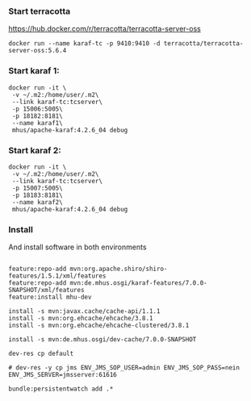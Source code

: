 

### Start terracotta

https://hub.docker.com/r/terracotta/terracotta-server-oss

```
docker run --name karaf-tc -p 9410:9410 -d terracotta/terracotta-server-oss:5.6.4
```

### Start karaf 1:

```
docker run -it \
 -v ~/.m2:/home/user/.m2\
 --link karaf-tc:tcserver\
 -p 15006:5005\
 -p 18182:8181\
 --name karaf1\
 mhus/apache-karaf:4.2.6_04 debug
```

### Start karaf 2:

```
docker run -it \
 -v ~/.m2:/home/user/.m2\
 --link karaf-tc:tcserver\
 -p 15007:5005\
 -p 18183:8181\
 --name karaf2\
 mhus/apache-karaf:4.2.6_04 debug
```

### Install

And install software in both environments

```

feature:repo-add mvn:org.apache.shiro/shiro-features/1.5.1/xml/features
feature:repo-add mvn:de.mhus.osgi/karaf-features/7.0.0-SNAPSHOT/xml/features
feature:install mhu-dev

install -s mvn:javax.cache/cache-api/1.1.1
install -s mvn:org.ehcache/ehcache/3.8.1
install -s mvn:org.ehcache/ehcache-clustered/3.8.1

install -s mvn:de.mhus.osgi/dev-cache/7.0.0-SNAPSHOT

dev-res cp default

# dev-res -y cp jms ENV_JMS_SOP_USER=admin ENV_JMS_SOP_PASS=nein ENV_JMS_SERVER=jmsserver:61616

bundle:persistentwatch add .*
```

